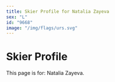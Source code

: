 ```yaml
---
title: Skier Profile for Natalia Zayeva
sex: "L"
id: "9668"
image: "/img/flags/urs.svg" 
---
```


# Skier Profile

This page is for: Natalia Zayeva.
    
